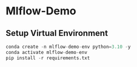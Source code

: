 # Mlflow-Demo

## Setup Virtual Environment

```python
conda create -n mlflow-demo-env python=3.10 -y
conda activate mlflow-demo-env
pip install -r requirements.txt
```